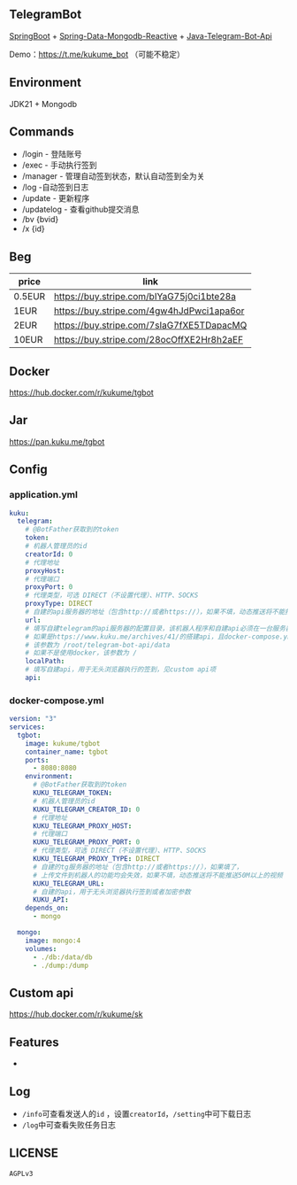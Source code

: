 ## TelegramBot

[SpringBoot](https://spring.io/projects/spring-boot) + [Spring-Data-Mongodb-Reactive](https://spring.io/projects/spring-data-mongodb) + [Java-Telegram-Bot-Api](https://github.com/pengrad/java-telegram-bot-api)

Demo：https://t.me/kukume_bot （可能不稳定）

## Environment

JDK21 + Mongodb

## Commands

* /login - 登陆账号
* /exec - 手动执行签到
* /manager - 管理自动签到状态，默认自动签到全为关
* /log -自动签到日志
* /update - 更新程序
* /updatelog - 查看github提交消息
* /bv {bvid}
* /x {id}

## Beg

| price  | link                                      |
|--------|-------------------------------------------|
| 0.5EUR | https://buy.stripe.com/bIYaG75j0ci1bte28a |
| 1EUR   | https://buy.stripe.com/4gw4hJdPwci1apa6or |
| 2EUR   | https://buy.stripe.com/7sIaG7fXE5TDapacMQ |
| 10EUR  | https://buy.stripe.com/28ocOffXE2Hr8h2aEF |


## Docker

https://hub.docker.com/r/kukume/tgbot

## Jar

https://pan.kuku.me/tgbot

## Config

### application.yml

```yaml
kuku:
  telegram:
    # @BotFather获取到的token
    token:
    # 机器人管理员的id
    creatorId: 0
    # 代理地址
    proxyHost:
    # 代理端口
    proxyPort: 0
    # 代理类型，可选 DIRECT（不设置代理）、HTTP、SOCKS
    proxyType: DIRECT
    # 自建的api服务器的地址（包含http://或者https://），如果不填，动态推送将不能推送50M以上的视频
    url:
    # 填写自建telegram的api服务器的配置目录，该机器人程序和自建api必须在一台服务器上
    # 如果是https://www.kuku.me/archives/41/的搭建api，且docker-compose.yml在/root/telegram-bot-api目录下
    # 该参数为 /root/telegram-bot-api/data
    # 如果不是使用docker，该参数为 /
    localPath:
    # 填写自建api，用于无头浏览器执行的签到，见custom api项
    api:
```

### docker-compose.yml

```yaml
version: "3"
services:
  tgbot:
    image: kukume/tgbot
    container_name: tgbot
    ports: 
      - 8080:8080
    environment:
      # @BotFather获取到的token
      KUKU_TELEGRAM_TOKEN: 
      # 机器人管理员的id
      KUKU_TELEGRAM_CREATOR_ID: 0
      # 代理地址
      KUKU_TELEGRAM_PROXY_HOST:
      # 代理端口
      KUKU_TELEGRAM_PROXY_PORT: 0
      # 代理类型，可选 DIRECT（不设置代理）、HTTP、SOCKS
      KUKU_TELEGRAM_PROXY_TYPE: DIRECT
      # 自建的tg服务器的地址（包含http://或者https://），如果填了，
      # 上传文件到机器人的功能均会失效，如果不填，动态推送将不能推送50M以上的视频
      KUKU_TELEGRAM_URL:
      # 自建的api，用于无头浏览器执行签到或者加密参数
      KUKU_API:
    depends_on:
      - mongo

  mongo:
    image: mongo:4
    volumes:
      - ./db:/data/db
      - ./dump:/dump
```

## Custom api

https://hub.docker.com/r/kukume/sk

## Features

* 

## Log

* `/info`可查看发送人的`id` ，设置`creatorId`，`/setting`中可下载日志
* `/log`中可查看失败任务日志

## LICENSE
`AGPLv3`
